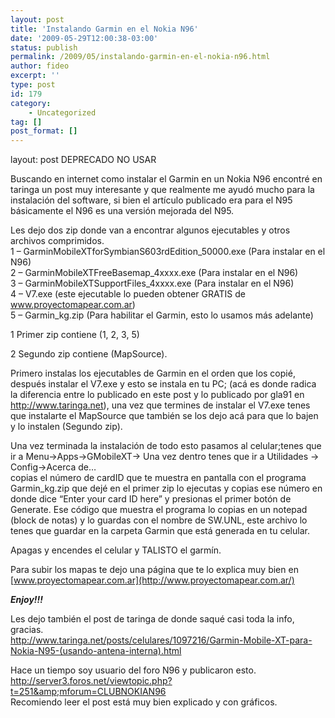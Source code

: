 ```yaml
---
layout: post
title: 'Instalando Garmin en el Nokia N96'
date: '2009-05-29T12:00:38-03:00'
status: publish
permalink: /2009/05/instalando-garmin-en-el-nokia-n96.html
author: fideo
excerpt: ''
type: post
id: 179
category:
    - Uncategorized
tag: []
post_format: []
---
```

layout: post
DEPRECADO NO USAR

Buscando en internet como instalar el Garmin en un Nokia N96 encontré en taringa un post muy interesante y que realmente me ayudó mucho para la instalación del software, si bien el artículo publicado era para el N95 básicamente el N96 es una versión mejorada del N95.

Les dejo dos zip donde van a encontrar algunos ejecutables y otros archivos comprimidos.  
1 – GarminMobileXTforSymbianS603rdEdition\_50000.exe (Para instalar en el N96)  
2 – GarminMobileXTFreeBasemap\_4xxxx.exe (Para instalar en el N96)  
3 – GarminMobileXTSupportFiles\_4xxxx.exe (Para instalar en el N96)  
4 – V7.exe (este ejecutable lo pueden obtener GRATIS de www.proyectomapear.com.ar)  
5 – Garmin\_kg.zip (Para habilitar el Garmin, esto lo usamos más adelante)

1 Primer zip contiene (1, 2, 3, 5)

2 Segundo zip contiene (MapSource).

Primero instalas los ejecutables de Garmin en el orden que los copié, después instalar el V7.exe y esto se instala en tu PC; (acá es donde radica la diferencia entre lo publicado en este post y lo publicado por gla91 en http://www.taringa.net), una vez que termines de instalar el V7.exe tenes que instalarte el MapSource que también se los dejo acá para que lo bajen y lo instalen (Segundo zip).

Una vez terminada la instalación de todo esto pasamos al celular;tenes que ir a Menu-&gt;Apps-&gt;GMobileXT-&gt; Una vez dentro tenes que ir a Utilidades -&gt; Config-&gt;Acerca de…  
copias el número de cardID que te muestra en pantalla con el programa Garmin\_kg.zip que dejé en el primer zip lo ejecutas y copias ese número en donde dice “Enter your card ID here” y presionas el primer botón de Generate. Ese código que muestra el programa lo copias en un notepad (block de notas) y lo guardas con el nombre de SW.UNL, este archivo lo tenes que guardar en la carpeta Garmin que está generada en tu celular.

Apagas y encendes el celular y TALISTO el garmín.

Para subir los mapas te dejo una página que te lo explica muy bien en [www.proyectomapear.com.ar](http://www.proyectomapear.com.ar/)

***Enjoy!!!***

Les dejo también el post de taringa de donde saqué casi toda la info, gracias.  
http://www.taringa.net/posts/celulares/1097216/Garmin-Mobile-XT-para-Nokia-N95-(usando-antena-interna).html

Hace un tiempo soy usuario del foro N96 y publicaron esto.  
http://server3.foros.net/viewtopic.php?t=251&amp;mforum=CLUBNOKIAN96  
Recomiendo leer el post está muy bien explicado y con gráficos.